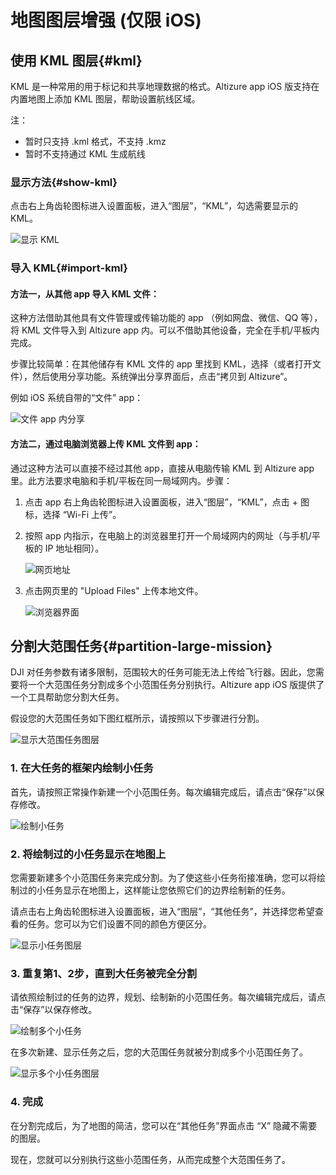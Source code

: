 # 地图图层增强 (仅限 iOS)

## 使用 KML 图层{#kml}

KML 是一种常用的用于标记和共享地理数据的格式。Altizure app iOS 版支持在内置地图上添加 KML 图层，帮助设置航线区域。

注：

* 暂时只支持 .kml 格式，不支持 .kmz
* 暂时不支持通过 KML 生成航线

### 显示方法{#show-kml}

点击右上角齿轮图标进入设置面板，进入“图层”，“KML”，勾选需要显示的 KML。

![显示 KML](../../assets/map-layers-kml-select-ios-cn.png)

### 导入 KML{#import-kml}

#### 方法一，从其他 app 导入 KML 文件：

这种方法借助其他具有文件管理或传输功能的 app （例如网盘、微信、QQ 等），将 KML 文件导入到 Altizure app 内。可以不借助其他设备，完全在手机/平板内完成。

步骤比较简单：在其他储存有 KML 文件的 app 里找到 KML，选择（或者打开文件），然后使用分享功能。系统弹出分享界面后，点击“拷贝到 Altizure”。

例如 iOS 系统自带的“文件” app：

![文件 app 内分享](../../assets/map-layers-kml-copyto.png)

#### 方法二，通过电脑浏览器上传 KML 文件到 app：

通过这种方法可以直接不经过其他 app，直接从电脑传输 KML 到 Altizure app 里。此方法要求电脑和手机/平板在同一局域网内。步骤：

1. 点击 app 右上角齿轮图标进入设置面板，进入“图层”，“KML”，点击 + 图标，选择 “Wi-Fi 上传”。

2. 按照 app 内指示，在电脑上的浏览器里打开一个局域网内的网址（与手机/平板的 IP 地址相同）。

    ![网页地址](../../assets/files-wifi-upload-inst-ios-cn.png)

3. 点击网页里的 "Upload Files" 上传本地文件。

    ![浏览器界面](../../assets/files-wifi-upload-browser-ios.png)

## 分割大范围任务{#partition-large-mission}

DJI 对任务参数有诸多限制，范围较大的任务可能无法上传给飞行器。因此，您需要将一个大范围任务分割成多个小范围任务分别执行。Altizure app iOS 版提供了一个工具帮助您分割大任务。

假设您的大范围任务如下图红框所示，请按照以下步骤进行分割。

![显示大范围任务图层](../../assets/mission-partition-plan.png)

### 1. 在大任务的框架内绘制小任务

首先，请按照正常操作新建一个小范围任务。每次编辑完成后，请点击“保存”以保存修改。

![绘制小任务](../../assets/mission-partition-fragment-create.png)

### 2. 将绘制过的小任务显示在地图上

您需要新建多个小范围任务来完成分割。为了使这些小任务衔接准确，您可以将绘制过的小任务显示在地图上，这样能让您依照它们的边界绘制新的任务。

请点击右上角齿轮图标进入设置面板，进入“图层”，“其他任务”，并选择您希望查看的任务。您可以为它们设置不同的颜色方便区分。

![显示小任务图层](../../assets/mission-partition-fragment-layer.png)

### 3. 重复第1、2步，直到大任务被完全分割

请依照绘制过的任务的边界，规划、绘制新的小范围任务。每次编辑完成后，请点击“保存”以保存修改。

![绘制多个小任务](../../assets/mission-partition-fragments-create.png)

在多次新建、显示任务之后，您的大范围任务就被分割成多个小范围任务了。

![显示多个小任务图层](../../assets/mission-partition-fragments-layer.png)

### 4. 完成

在分割完成后，为了地图的简洁，您可以在“其他任务”界面点击 “X” 隐藏不需要的图层。

现在，您就可以分别执行这些小范围任务，从而完成整个大范围任务了。


